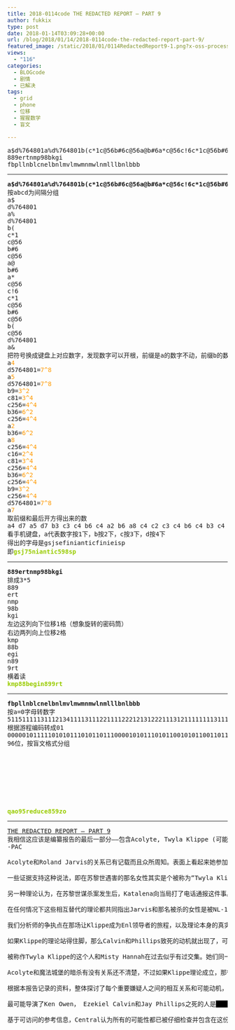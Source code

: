 ```yaml
---
title: 2018-0114code THE REDACTED REPORT – PART 9
author: fukkix
type: post
date: 2018-01-14T03:09:28+00:00
url: /blog/2018/01/14/2018-0114code-the-redacted-report-part-9/
featured_image: /static/2018/01/0114RedactedReport9-1.png?x-oss-process=image/resize,m_fill,w_700,h_220
views:
  - "116"
categories:
  - BLOGcode
  - 剧情
  - 已解决
tags:
  - grid
  - phone
  - 位移
  - 猩猩数学
  - 盲文

---
```

<pre>a$d%764801a%d%764801b(c*1c@56b#6c@56a@b#6a*c@56c!6c*1c@56b#6c@56b(c@56d%764801a&
889ertnmp98bkgi
fbpllnblcnelbnlmvlmwmnmwlnmlllbnlbbb
<!--more--></pre>

* * *

<pre><strong>a$d%764801a%d%764801b(c*1c@56b#6c@56a@b#6a*c@56c!6c*1c@56b#6c@56b(c@56d%764801a&
</strong>按abcd为间隔分组
a$
d%764801
a%
d%764801
b(
c*1
c@56
b#6
c@56
a@
b#6
a*
c@56
c!6
c*1
c@56
b#6
c@56
b(
c@56
d%764801
a&
把符号换成键盘上对应数字，发现数字可以开根，前缀是a的数字不动，前缀b的数字开平方根，前缀c的开4次方，前缀d开8次方
a<span style="color: #ff9900;">4</span> 
d5764801=<span style="color: #ff9900;">7^8</span>
a<span style="color: #ff9900;">5</span> 
d5764801=<span style="color: #ff9900;">7^8</span>
b9=<span style="color: #ff9900;">3^2</span>
c81=<span style="color: #ff9900;">3^4</span>
c256=<span style="color: #ff9900;">4^4</span>
b36=<span style="color: #ff9900;">6^2</span>
c256=<span style="color: #ff9900;">4^4</span>
a<span style="color: #ff9900;">2</span>
b36=<span style="color: #ff9900;">6^2</span>
a<span style="color: #ff9900;">8</span>
c256=<span style="color: #ff9900;">4^4</span>
c16=<span style="color: #ff9900;">2^4</span>
c81=<span style="color: #ff9900;">3^4</span>
c256=<span style="color: #ff9900;">4^4</span>
b36=<span style="color: #ff9900;">6^2</span>
c256=<span style="color: #ff9900;">4^4</span>
b9=<span style="color: #ff9900;">3^2</span>
c256=<span style="color: #ff9900;">4^4</span>
d5764801=<span style="color: #ff9900;">7^8</span>
a<span style="color: #ff9900;">7
</span>取前缀和最后开方得出来的数
a4 d7 a5 d7 b3 c3 c4 b6 c4 a2 b6 a8 c4 c2 c3 c4 b6 c4 b3 c4 d7 a7
看手机键盘，a代表数字按1下，b按2下，c按3下，d按4下
得出的字母是gsjsefinianticfinieisp
即<strong><span style="color: #99cc00;">gsj75niantic598sp</span></strong></pre>

* * *

<pre><strong>889ertnmp98bkgi
</strong>排成3*5
889
ert
nmp
98b
kgi
左边这列向下位移1格（想象旋转的密码筒）
右边两列向上位移2格
kmp
88b
egi
n89
9rt
横着读<strong>
<span style="color: #99cc00;">kmp88begin899rt</span></strong></pre>

* * *

<pre><strong>fbpllnblcnelbnlmvlmwmnmwlnmlllbnlbbb
</strong>按a=0字母转数字
51151111131112134111131112211112221213122211131211111111311111
根据游程编码转成01
000001011111010101110101101110000101011101011001010110011011011101100110101110110101010100010101
96位，按盲文格式分组



<table border="0" cellpading="0" cellspacing="0"   >
  
  	
  
</table>



<span style="color: #99cc00;"><strong>qao95reduce859zo</strong></span></pre>

* * *

<pre><a href="http://investigate.ingress.com/2018/01/14/the-redacted-report-part-9/">THE REDACTED REPORT – PART 9
</a>我相信这应该是编纂报告的最后一部分——包含Acolyte, Twyla Klippe (可能二者是同一人也可能不是) 还有centralOmnilytics关于Calvin，Phillips和Owen之死的最终结论。当然，文档一部分内容依旧被涂掉了，不过我觉得不久后我们会知道这些的……
-PAC

Acolyte和Roland Jarvis的关系已有记载而且众所周知。表面上看起来她参加旧金山EXO5异常是为了团结Enl阵营，不过由于她身份的另一种说法，可能存在别的原因。

一些证据支持这种说法，即在苏黎世遇害的那名女性其实是个被称为“Twyla Klippe”的人。Klippe和“Katalena”联系上了，后者是在ADA发展的早期阶段多次起到助力作用，作为专业<span style="background-color: black; color: black;">0000000000000<span style="color: #ff0000;">074</span>00000000000</span>。这两名女性可能是由于巧合或者其他原因，在两名研究员<span style="background-color: black; color: black;">000000000<span style="color: #ff0000;">075</span>0000000000</span>访问时遇到了Jarvis和Lynton-Wolfe。

另一种理论认为，在苏黎世谋杀案发生后，Katalena向当局打了电话通报这件事。Katalena是否知道<span style="background-color: black; color: black;">000000000<span style="color: #ff0000;">076</span>0000000000</span>我们还不清楚。枪击之后，Klippe被一种巨大的XM爆炸（这个XM事件被记录下来，已知也影响到了<span style="background-color: black; color: black;">00000<span style="color: #ff0000;">077</span>000000</span>）。XM爆炸大概源于Jarvis自身（很可能和顿悟之夜事件相关），在Niantic项目起源时属Jarvis拥有的<span style="background-color: black; color: black;">0000000000000<span style="color: #ff0000;">078</span>0000000000000</span>一个物件。

在任何情况下这些相互替代的理论都共同指出Jarvis和那名被杀的女性是被NL-1331这辆车转运走的。两名死者和车之间持续的XM作用是怎样的有着激烈的推测，但有些人认为这可能造成了那名女死者产生一种类似<span style="background-color: black; color: black;">0000000<span style="color: #ff0000;">079</span>000000000</span>的停滞状态。

我们分析师的争执点在那场让Klippe成为Enl领导者的旅程，以及理论本身的真实性。之前关于Acolyte过去的假设是将她形容成<span style="background-color: black; color: black;">00000000000000000<span style="color: #ff0000;">080</span>000000000000000</span>。可能其一也可能二者都是真的。

如果Klippe的理论站得住脚，那么Calvin和Phillips致死的动机就出现了，可能是为了苏黎世事件报仇或是为了增强对NL-1331的访问。是通过Akira Tsukasa进入NL-1331还是Acolyte打算<span style="background-color: black; color: black;">0000000<span style="color: #ff0000;">081</span>000000000</span>尚不得知。

被称作Twyla Klippe的这个人和Misty Hannah在过去似乎有过交集。她们同一时期在Las Vegas活动，Klippe可能曾经试图在那欺骗权贵，把Misty牵涉进了骗局。也有可能在那个时期她在赌场从事装置艺术工作的时候遇到了Roland Jarvis。

Acolyte和魔法城堡的暗杀有没有关系还不清楚，不过如果Klippe理论成立，那很可能此举是为了除去Misty并防止<span style="background-color: black; color: black;">00000000000000<span style="color: #ff0000;">082</span>000000000000000</span>。刺客没有被杀而是被带走审问了，我们无法得知审讯的结果，关于这个的录音和记录可能不存在。这名可疑的刺客或许拥有很多有价值的信息。

根据本报告记录的资料，整体探讨了每个重要嫌疑人之间的相互关系和可能动机，我们目前得出的结论如下：

最可能导演了Ken Owen， Ezekiel Calvin和Jay Phillips之死的人是<span style="background-color: black; color: black;">0000<span style="color: #ff0000;">083</span>0000000</span>，安排了这些杀人事件以便<span style="background-color: black; color: black;">0000000000000000000000000000000000<span style="color: #ff0000;">084...</span>00000000000000000000000000000000000000000<span style="color: #ff0000;">...084...</span>000000000000000000000000000000000000000000000000000000000000000<span style="color: #ff0000;">...084</span>000000</span>。

基于可访问的参考信息，Central认为所有的可能性都已被仔细检查并包含在这份分析中。</pre>